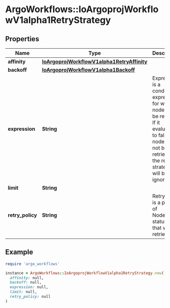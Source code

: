 # ArgoWorkflows::IoArgoprojWorkflowV1alpha1RetryStrategy

## Properties

| Name | Type | Description | Notes |
| ---- | ---- | ----------- | ----- |
| **affinity** | [**IoArgoprojWorkflowV1alpha1RetryAffinity**](IoArgoprojWorkflowV1alpha1RetryAffinity.md) |  | [optional] |
| **backoff** | [**IoArgoprojWorkflowV1alpha1Backoff**](IoArgoprojWorkflowV1alpha1Backoff.md) |  | [optional] |
| **expression** | **String** | Expression is a condition expression for when a node will be retried. If it evaluates to false, the node will not be retried and the retry strategy will be ignored | [optional] |
| **limit** | **String** |  | [optional] |
| **retry_policy** | **String** | RetryPolicy is a policy of NodePhase statuses that will be retried | [optional] |

## Example

```ruby
require 'argo_workflows'

instance = ArgoWorkflows::IoArgoprojWorkflowV1alpha1RetryStrategy.new(
  affinity: null,
  backoff: null,
  expression: null,
  limit: null,
  retry_policy: null
)
```

